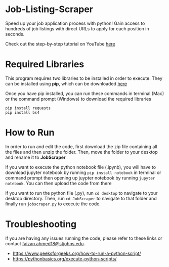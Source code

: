 # Job-Listing-Scraper
Speed up your job application process with python! Gain access to hundreds of job listings with direct URLs to apply for each position in seconds.

Check out the step-by-step tutorial on YouTube [here](https://www.youtube.com/watch?v=zz3YTqDcDO0)

# Required Libraries 
This program requires two libraries to be installed in order to execute. They can be installed using **pip**, which can be downloaded [here](https://pip.pypa.io/en/stable/installing/)

Once you have pip installed, you can run these commands in terminal (Mac) or the command prompt (Windows) to download the required libraries
```
pip install requests 
pip install bs4
```
# How to Run 

In order to run and edit the code, first download the zip file containing all the files and then unzip the folder. Then, move the folder to your desktop and rename it to **JobScraper**

If you want to execute the python notebook file (.ipynb), you will have to download jupyter notebook by running `pip install notebook` in terminal or command prompt then opening up juypter notebook by running `jupyter notebook`. You can then upload the code from there

If you want to run the python file (.py), run `cd desktop` to navigate to your desktop directory. Then, run `cd JobScraper` to navigate to that folder and finally run `jobscraper.py` to execute the code. 

# Troubleshooting

If you are having any issues running the code, please refer to these links or contact faizan.ahmed18@stjohns.edu. 
  - https://www.geeksforgeeks.org/how-to-run-a-python-script/
  - https://pythonbasics.org/execute-python-scripts/
